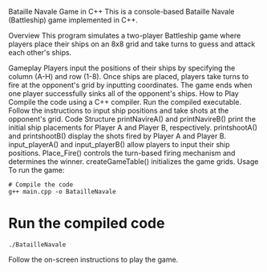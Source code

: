 Bataille Navale Game in C++
This is a console-based Bataille Navale (Battleship) game implemented in C++.

Overview
This program simulates a two-player Battleship game where players place their ships on an 8x8 grid and take turns to guess and attack each other's ships.

Gameplay
Players input the positions of their ships by specifying the column (A-H) and row (1-8).
Once ships are placed, players take turns to fire at the opponent's grid by inputting coordinates.
The game ends when one player successfully sinks all of the opponent's ships.
How to Play
Compile the code using a C++ compiler.
Run the compiled executable.
Follow the instructions to input ship positions and take shots at the opponent's grid.
Code Structure
printNavireA() and printNavireB() print the initial ship placements for Player A and Player B, respectively.
printshootA() and printshootB() display the shots fired by Player A and Player B.
input_playerA() and input_playerB() allow players to input their ship positions.
Place_Fire() controls the turn-based firing mechanism and determines the winner.
createGameTable() initializes the game grids.
Usage
To run the game:
```
# Compile the code
g++ main.cpp -o BatailleNavale
```
# Run the compiled code
```
./BatailleNavale
```
Follow the on-screen instructions to play the game.

